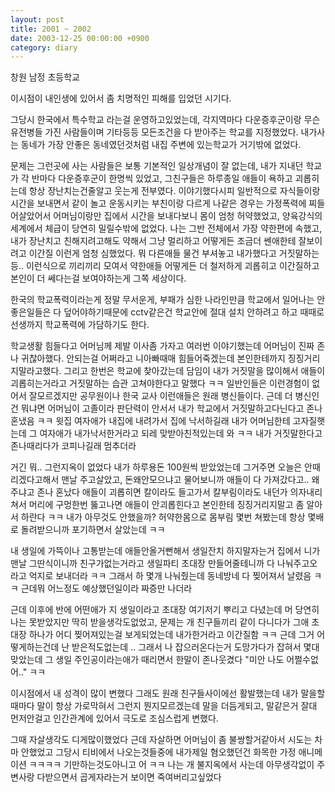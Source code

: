 ```yaml
---
layout: post
title: 2001 ~ 2002
date: 2003-12-25 00:00:00 +0900
category: diary
---
```

창원 남정 초등학교


이시점이 내인생에 있어서 좀 치명적인 피해를 입었던 시기다. 

그당시 한국에서 특수학교 라는걸 운영하고있었는데, 각지역마다 다운증후군이랑 무슨 유전병들 가진 사람들이며 기타등등 모든조건을 다 받아주는 학교를 지정했었다. 내가사는 동네가 가장 안좋은 동네였던것처럼 내집 주변에 있는학교가 거기밖에 없었다.

문제는 그런곳에 사는 사람들은 보통 기본적인 일상개념이 잘 없는데, 내가 지내던 학교가 각 반마다 다운증후군이 한명씩 있었고, 그친구들은 하루종일 애들이 욕하고 괴롭히는데 항상 장난치는건줄알고 웃는게 전부였다. 이야기했다시피 일반적으로 자식들이랑 시간을 보내면서 같이 놀고 운동시키는 부친이랑 다르게 나같은 경우는 가정폭력에 찌들어살았어서 어머님이랑만 집에서 시간을 보내다보니 몸이 엄청 허약했었고, 양육강식의 세계에서 체급이 당연히 밀릴수밖에 없었다.
나는 그반 전체에서 가장 약한편에 속했고, 내가 장난치고 친해지려고해도 약해서 그냥 멀리하고
어떻게든 조금더 쎈애한테 잘보이려고 이간질 이런게 엄청 심했었다. 뭐 다른애들 물건 부셔놓고 내가했다고 거짓말하는등.. 이런식으로 끼리끼리 모여서 약한애들 어떻게든 더 철저하게 괴롭히고 이간질하고 본인이 더 쎄다는걸 보여야하는게 그쪽 세상이다.

한국의 학교폭력이라는게 정말 무서운게, 부패가 심한 나라인만큼 학교에서 일어나는 안좋은일들은 다 덮어야하기때문에 cctv같은건 학교안에 절대 설치 안하려고 하고 때때로 선생까지 학교폭력에 가담하기도 한다. 

학교생활 힘들다고 어머님께 제발 이사좀 가자고 여러번 이야기했는데 어머님이 진짜 존나 귀찮아했다. 안되는걸 어쩌라고 니아빠때매 힘들어죽겠는데 본인한테까지 징징거리지말라고했다. 그리고 한번은 학교에 찾아갔는데 담임이 내가 거짓말을 많이해서 애들이 괴롭히는거라고 거짓말하는 습관 고쳐야한다고 말했다 ㅋㅋ 일반인들은 이런경험이 없어서 잘모르겠지만 공무원이나 한국 교사 이런애들은 원래 병신들이다. 근데 더 병신인건 뭐냐면 어머님이 고졸이라 판단력이 안서서 내가 학교에서 거짓말하고다닌다고 존나혼냈음 ㅋㅋ 윗집 여자애가 내집에 내려가서 집에 낙서하길래 내가 어머님한테 고자질햇는데 그 여자애가 내가낙서한거라고 되레 맞받아친적있는데 와 ㅋㅋ 내가 거짓말한다고 존나때리다가 코피나길래 멈추더라

거긴 뭐.. 그런지옥이 없었다 내가 하루용돈 100원씩 받았었는데 그거주면 오늘은 안때리겠다고해서 맨날 주고살았고, 돈왜안모으냐고 물어보니까 애들이 다 가져갔다고.. 왜주냐고 존나 혼났다 애들이 괴롭히면 칼이라도 들고가서 칼부림이라도 내던가 의자내리쳐서 머리에 구멍한번 뚫고나면 애들이 안괴롭힌다고 본인한테 징징거리지말고 좀 알아서 하란다 ㅋㅋ 
내가 아무것도 안했을까? 허약한몸으로 몸부림 몇번 쳐봤는데 항상 몇배로 돌려받으니까 포기하면서 살았는데 ㅋㅋ

내 생일에 가뜩이나 고통받는데 애들안올거뻔해서 생일잔치 하지말자는거 집에서 니가맨날 그딴식이니까 친구가없는거라고 생일파티 초대장 만들어줄테니까 다 나눠주고오라고 억지로 보내더라 ㅋㅋ 그래서 하 몇개 나눠줬는데 동네방네 다 찢어져서 날렸음 ㅋㅋ 근데뭐 어느정도 예상했던일이라 짜증만 나더라

근데 이후에 반에 어떤애가 지 생일이라고 초대장 여기저기 뿌리고 다녔는데 머 당연히 나는 못받았지만 딱히 받을생각도없었고, 문제는 개 친구들끼리 같이 다니다가 그애 초대장 하나가 어디 찢어져있는걸 보게되었는데 내가한거라고 이간질함 ㅋㅋ 근데 그거 어떻게하는건데 난 받은적도없는데 .. 그래서 나 잡으러온다는거 도망가다가 잡혀서 몇대 맞았는데 그 생일 주인공이라는애가 때리면서 한말이 존나웃겼다 "미안 나도 어쩔수없어.." ㅋㅋ



이시점에서 내 성격이 많이 변했다 그래도 원래 친구들사이에선 활발했는데 내가 말을할때마다 말이 항상 가로막혀서 그런지 뭔지모르겠는데 말을 더듬게되고, 말같은거 잘대 먼저안걸고 인간관계에 있어서 극도로 조심스럽게 변했다.

그때 자살생각도 디게많이했었다 근데 자살하면 어머님이 좀 불쌍할거같아서 시도는 차마 안했었고
그당시 티비에서 나오는것들중에 내가제일 혐오했던건 화목한 가정 애니메이션 ㅋㅋㅋㅋ 기만하는것도아니고 어 ㅋㅋ 나는 개 불지옥에서 사는데 아무생각없이 주변사랑 다받으면서 곱게자라는거 보이면 죽여버리고싶었다

